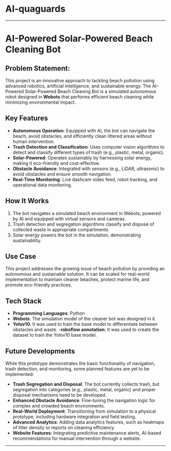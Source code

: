 # AI-quaguards

---

# **AI-Powered Solar-Powered Beach Cleaning Bot**

## **Problem Statement**:
This project is an innovative approach to tackling beach pollution using advanced robotics, artificial intelligence, and sustainable energy. The AI-Powered Solar-Powered Beach Cleaning Bot is a simulated autonomous robot designed in **Webots** that performs efficient beach cleaning while minimizing environmental impact.

## **Key Features**
- **Autonomous Operation**: Equipped with AI, the bot can navigate the beach, avoid obstacles, and efficiently clean littered areas without human intervention.
- **Trash Detection and Classification**: Uses computer vision algorithms to detect and classify different types of trash (e.g., plastic, metal, organic).
- **Solar-Powered**: Operates sustainably by harnessing solar energy, making it eco-friendly and cost-effective.
- **Obstacle Avoidance**: Integrated with sensors (e.g., LiDAR, ultrasonic) to avoid obstacles and ensure smooth navigation.
- **Real-Time Monitoring**: Live dashcam video feed,  robot tracking, and operational data monitoring.

## **How It Works**
1. The bot navigates a simulated beach environment in Webots, powered by AI and equipped with virtual sensors and cameras.
2. Trash detection and segregation algorithms classify and dispose of collected waste in appropriate compartments.
3. Solar energy powers the bot in the simulation, demonstrating sustainability.

## **Use Case**
This project addresses the growing issue of beach pollution by providing an autonomous and sustainable solution. It can be scaled for real-world implementation to maintain cleaner beaches, protect marine life, and promote eco-friendly practices.

## **Tech Stack**
- **Programming Languages**: Python 
- **Webots**: The simulation model of the cleaner bot was designed in it.
- **Yolov10**: It was used to train the base model to differentiate between obstacles and waste.
-**roboflow annotation**: It was used to create the dataset to train the Yolov10 base model.

## **Future Developments**
While this prototype demonstrates the basic functionality of navigation, trash detection, and monitoring, some planned features are yet to be implemented:

- **Trash Segregation and Disposal**: The bot currently collects trash, but segregation into categories (e.g., plastic, metal, organic) and proper disposal mechanisms need to be developed.
- **Enhanced Obstacle Avoidance**: Fine-tuning the navigation logic for complex and crowded beach environments.
- **Real-World Deployment**: Transitioning from simulation to a physical prototype, including hardware integration and field testing.
- **Advanced Analytics**: Adding data analytics features, such as heatmaps of litter density or reports on cleaning efficiency.
- **Website Features**: Integrating predictive maintenance alerts, AI-based recommendations for manual intervention through a website.
---
